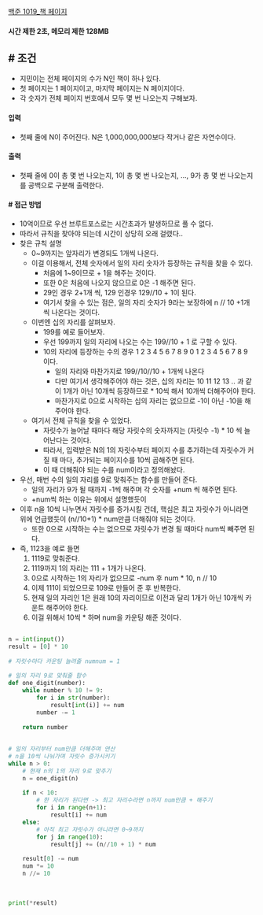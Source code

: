 

[백준 1019_책 페이지](https://www.acmicpc.net/problem/1019)

#### **시간 제한 2초, 메모리 제한 128MB**


## **# 조건**

- 지민이는 전체 페이지의 수가 N인 책이 하나 있다. 
- 첫 페이지는 1 페이지이고, 마지막 페이지는 N 페이지이다. 
- 각 숫자가 전체 페이지 번호에서 모두 몇 번 나오는지 구해보자.


#### **입력**
- 첫째 줄에 N이 주어진다. N은 1,000,000,000보다 작거나 같은 자연수이다.


#### **출력**
- 첫째 줄에 0이 총 몇 번 나오는지, 1이 총 몇 번 나오는지, ..., 9가 총 몇 번 나오는지를 공백으로 구분해 출력한다.



#### **# 접근 방법**
- 10억이므로 우선 브루트포스로는 시간초과가 발생하므로 풀 수 없다.
- 따라서 규칙을 찾아야 되는데 시간이 상당히 오래 걸렸다..
- 찾은 규칙 설명
	- 0~9까지는 앞자리가 변경되도 1개씩 나온다.
	- 이걸 이용해서, 전체 숫자에서 일의 자리 숫자가 등장하는 규칙을 찾을 수 있다.
		- 처음에 1~9이므로 + 1을 해주는 것이다.
		- 또한 0은 처음에 나오지 않으므로 0은 -1 해주면 된다.
		- 29인 경우 2+1개 씩, 129 인경우 129//10 + 1이 된다.
		- 여기서 찾을 수 있는 점은, 일의 자리 숫자가 9라는 보장하에 n // 10 +1개씩 나온다는 것이다.
	- 이번엔 십의 자리를 살펴보자.
		- 199를 예로 들어보자. 
		- 우선 199까지 일의 자리에 나오는 수는 199//10 + 1 로 구할 수 있다.
		- 10의 자리에 등장하는 수의 경우 1 2 3 4 5 6 7 8 9 0 1 2 3 4 5 6 7 8 9 이다.
			- 일의 자리와 마찬가지로 199//10//10 + 1개씩 나온다
			- 다만 여기서 생각해주어야 하는 것은, 십의 자리는 10 11 12 13 .. 과 같이 1개가 아닌 10개씩 등장하므로 * 10씩 해서 10개씩 더해주어야 한다.
			- 마찬가지로 0으로 시작하는 십의 자리는 없으므로 -1이 아닌 -10을 해주어야 한다.
	- 여기서 전체 규칙을 찾을 수 있었다.
		- 자릿수가 늘어날 때마다 해당 자릿수의 숫자까지는 (자릿수 -1) * 10 씩 늘어난다는 것이다.
		- 따라서, 입력받은 N의 1의 자릿수부터 페이지 수를 추가하는데 자릿수가 커질 때 마다, 추가되는 페이지수를 10씩 곱해주면 된다.
		- 이 때 더해줘야 되는 수를 num이라고 정의해놨다.
- 우선, 매번 수의 일의 자리를 9로 맞춰주는 함수를 만들어 준다.
	- 일의 자리가 9가 될 때까지 -1씩 해주며 각 숫자를 +num 씩 해주면 된다.
	- +num씩 하는 이유는 위에서 설명했듯이 
- 이후 n을 10씩 나누면서 자릿수를 증가시킬 건데, 핵심은 최고 자릿수가 아니라면 위에 언급했듯이 (n//10+1) * num만큼 더해줘야 되는 것이다.
	- 또한 0으로 시작하는 수는 없으므로 자릿수가 변경 될 때마다 num씩 빼주면 된다.
- 즉, 1123을 예로 들면
	1. 1119로 맞춰준다.
	2. 1119까지 1의 자리는 111 + 1개가 나온다.
	3. 0으로 시작하는 1의 자리가 없으므로 -num 후 num * 10, n // 10
	4. 이제 111이 되었으므로 109로 만들어 준 후 반복한다.
	5. 현재 일의 자리인 1은 원래 10의 자리이므로 이전과 달리 1개가 아닌 10개씩 카운트 해주어야 한다.
	6. 이걸 위해서 10씩 * 하며 num을 카운팅 해준 것이다.


```python

n = int(input())  
result = [0] * 10  
  
# 자릿수마다 카운팅 늘려줄 numnum = 1  
  
# 일의 자리 9로 맞춰줄 함수  
def one_digit(number):  
    while number % 10 != 9:  
        for i in str(number):  
            result[int(i)] += num  
        number -= 1  
  
    return number  
  
  
# 일의 자리부터 num만큼 더해주며 연산  
# n을 10씩 나눠가며 자릿수 증가시키기  
while n > 0:  
    # 현재 n의 1의 자리 9로 맞추기  
    n = one_digit(n)  
  
    if n < 10:  
        # 한 자리가 된다면 -> 최고 자리수라면 n까지 num만큼 + 해주기  
        for i in range(n+1):  
            result[i] += num  
    else:  
        # 아직 최고 자릿수가 아니라면 0~9까지   
		for j in range(10):  
            result[j] += (n//10 + 1) * num  
  
    result[0] -= num  
    num *= 10  
    n //= 10  
  
  
  
print(*result)
```